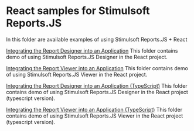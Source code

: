 # React samples for Stimulsoft Reports.JS

In this folder are available examples of using Stimulsoft Reports.JS + React

[Integrating the Report Designer into an Application](https://github.com/stimulsoft/Samples-JS/tree/master/React/Integrating%20the%20Report%20Designer%20into%20an%20Application)
This folder contains demo of using Stimulsoft Reports.JS Designer in the React project.

[Integrating the Report Viewer into an Application](https://github.com/stimulsoft/Samples-JS/tree/master/React/Integrating%20the%20Report%20Viewer%20into%20an%20Application)
This folder contains demo of using Stimulsoft Reports.JS Viewer in the React project.

[Integrating the Report Designer into an Application (TypeScript)](https://github.com/stimulsoft/Samples-JS/tree/master/React/Integrating%20the%20Report%20Designer%20into%20an%20Application%20%28Typescript%29)
This folder contains demo of using Stimulsoft Reports.JS Designer in the React project (typescript version).

[Integrating the Report Viewer into an Application (TypeScript)](https://github.com/stimulsoft/Samples-JS/tree/master/React/Integrating%20the%20Report%20Viewer%20into%20an%20Application20%28Typescript%29)
This folder contains demo of using Stimulsoft Reports.JS Viewer in the React project (typescript version).

